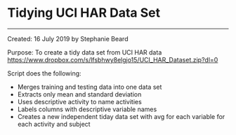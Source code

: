 # Tidying UCI HAR Data Set
---
Created: 16 July 2019 by Stephanie Beard

Purpose: To create a tidy data set from UCI HAR data
https://www.dropbox.com/s/lfsbhwy8elgjo15/UCI_HAR_Dataset.zip?dl=0

Script does the following:
  * Merges training and testing data into one data set
  * Extracts only mean and standard deviation
  * Uses descriptive activity to name activities
  * Labels columns with descriptive variable names
  * Creates a new independent tiday data set with avg for each variable for each activity and subject
  
  
